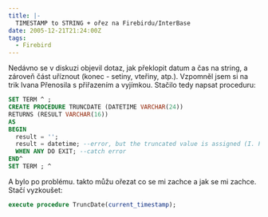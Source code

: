 ```yaml
---
title: |-
  TIMESTAMP to STRING + ořez na Firebirdu/InterBase
date: 2005-12-21T21:24:00Z
tags:
  - Firebird
---
```

Nedávno se v diskuzi objevil dotaz, jak překlopit datum a čas na string, a zároveň část uříznout (konec - setiny, vteřiny, atp.). Vzpomněl jsem si na trik Ivana Přenosila s přiřazením a vyjímkou. Stačilo tedy napsat proceduru:

```sql
SET TERM ^ ;
CREATE PROCEDURE TRUNCDATE (DATETIME VARCHAR(24))
RETURNS (RESULT VARCHAR(16))
AS
BEGIN
  result = '';
  result = datetime; --error, but the truncated value is assigned (I. Prenosil's tip)
  WHEN ANY DO EXIT; --catch error
END^
SET TERM ; ^
```

A bylo po problému. takto můžu ořezat co se mi zachce a jak se mi zachce. Stačí vyzkoušet:

```sql
execute procedure TruncDate(current_timestamp);
```